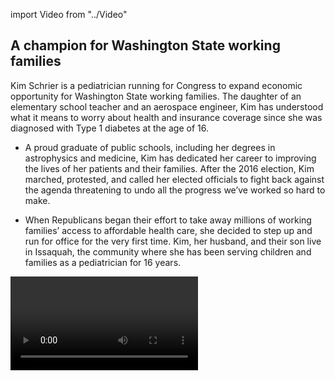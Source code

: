 import Video from "../Video"

## A champion for Washington State working families

Kim Schrier is a pediatrician running for Congress to expand economic opportunity for Washington State working families. The daughter of an elementary school teacher and an aerospace engineer, Kim has understood what it means to worry about health and insurance coverage since she was diagnosed with Type 1 diabetes at the age of 16.

- A proud graduate of public schools, including her degrees in astrophysics and medicine, Kim has dedicated her career to improving the lives of her patients and their families. After the 2016 election, Kim marched, protested, and called her elected officials to fight back against the agenda threatening to undo all the progress we’ve worked so hard to make.

- When Republicans began their effort to take away millions of working families’ access to affordable health care, she decided to step up and run for office for the very first time. Kim, her husband, and their son live in Issaquah, the community where she has been serving children and families as a pediatrician for 16 years.

<Video id="IRF45yBcWh0" />

## A pediatrician and community leader fighting for our values

Kim will fight to expand economic opportunity for all Washington State working families. She is running to create good paying jobs and to defend economic security by protecting vital programs like Medicare, Medicaid, and Social Security. An advocate for public education and a fighter for all students, she will work tirelessly to help Washington State schools prepare students to succeed in tomorrow’s economy and to make college more affordable. As a medical doctor with 16 years of experience practicing pediatrics in her community, Kim is ready to bring new leadership to Washington. “I believe that health care is a right, not a privilege,” Kim has said, and she will fight back against any attempt to roll back the progress we have made in expanding Americans’ access to affordable care. “As someone with Type 1 diabetes, I know personally what it's like to worry about losing coverage due to a pre-existing condition,” she has said. “TrumpCare would take away health insurance for over 70,000 people in my district.” Kim is a pro-choice champion who will fiercely defend every woman’s right to make her own health care decisions. “Having a woman doctor at the table is an important perspective, especially during discussions of women’s health and reproductive rights,” she has said.

## An opportunity to flip an open seat from red to blue

Kim is running for the highly contested open seat currently held by Republican Congressman Dave Reichert, who opted not to seek re-election less than a month after Kim launched her strong campaign to hold him accountable for voting to repeal the Affordable Care Act. Democrats’ path to taking back the House runs straight through this district – one of 23 Republican-held districts where Hillary Clinton outperformed Donald Trump in 2016. This is a must-win race, and Kim is the only candidate who has what it takes to flip this seat from red to blue. Let’s show her the full support of the EMILY’s List community, and help send this champion for Washington State working families to Congress.
